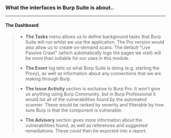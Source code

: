 ### What the interfaces in Burp Suite is about..
---

#### The Dashboard

>- **The Tasks** menu allows us to define background tasks that Burp Suite will run whilst we use the application. The Pro version would also allow us to create on-demand scans. The default "Live Passive Crawl" (which automatically logs the pages we visit) will be more than suitable for our uses in this module.
>
>- **The Event** log tells us what Burp Suite is doing (e.g. starting the Proxy), as well as information about any connections that we are making through Burp.
>
>- **The Issue Activity** section is exclusive to Burp Pro. It won't give us anything using Burp Community, but in Burp Professional it would list all of the vulnerabilities found by the automated scanner. These would be ranked by severity and filterable by how sure Burp is that the component is vulnerable.
>
>- **The Advisory** section gives more information about the vulnerabilities found, as well as references and suggested remediations. These could then be exported into a report.


